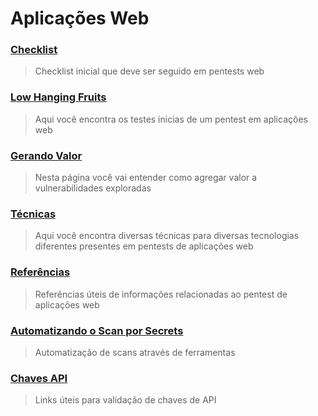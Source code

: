 # Aplicações Web

### [Checklist](checklist.md)

> Checklist inicial que deve ser seguido em pentests web

### [Low Hanging Fruits](low-hanging-fruits.md)

> Aqui você encontra os testes inicias de um pentest em aplicações web

### [Gerando Valor](gerando-valor.md)

> Nesta página você vai entender como agregar valor a vulnerabilidades exploradas

### [Técnicas](tecnicas.md)

> Aqui você encontra diversas técnicas para diversas tecnologias diferentes presentes em pentests de aplicações web

### [Referências](referencias.md)

> Referências úteis de informações relacionadas ao pentest de aplicações web

### [Automatizando o Scan por Secrets](automatizando-o-scan-por-secrets.md)

> Automatização de scans através de ferramentas

### [Chaves API](../api/chaves-api.md)

> Links úteis para validação de chaves de API

